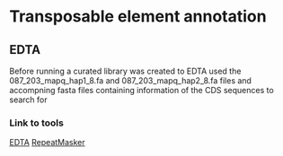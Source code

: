 # Transposable element annotation

## EDTA
Before running a curated library was created to 
EDTA used the 087_203_mapq_hap1_8.fa and 087_203_mapq_hap2_8.fa files and accompning fasta files containing information of the CDS sequences to search for  


















### Link to tools
[EDTA](https://github.com/oushujun/EDTA)
[RepeatMasker](https://github.com/Dfam-consortium/RepeatMasker)
